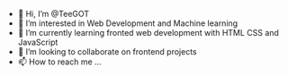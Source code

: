 - 👋 Hi, I’m @TeeGOT
- 👀 I’m interested in Web Development and Machine learning
- 🌱 I’m currently learning fronted web development with HTML CSS and JavaScript
- 💞️ I’m looking to collaborate on frontend projects
- 📫 How to reach me ...

<!---
TeeGOT/TeeGOT is a ✨ special ✨ repository because its `README.md` (this file) appears on your GitHub profile.
You can click the Preview link to take a look at your changes.
--->
